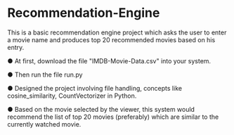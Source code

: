 # Recommendation-Engine

This is a basic recommendation engine project which asks the user to enter a movie name and produces top 20 recommended movies based on his entry.

● At first, download the file "IMDB-Movie-Data.csv" into your system.

● Then run the file run.py

● Designed the project involving file handling, concepts like cosine_similarity, CountVectorizer in Python. 

● Based on the movie selected by the viewer, this system would recommend the list of top 20 movies (preferably) which are similar to the currently watched movie.
